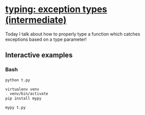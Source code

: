 # [typing: exception types (intermediate)](https://youtu.be/22BvsKjHRfQ)

Today I talk about how to properly type a function which catches exceptions based on a type parameter!

## Interactive examples

### Bash

```bash
python t.py

virtualenv venv
. venv/bin/activate
pip install mypy

mypy t.py
```

